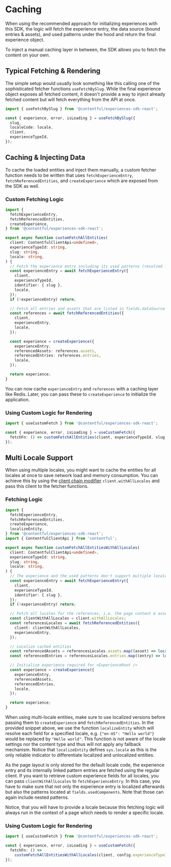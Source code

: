# Caching

When using the recommended approach for initializing experiences with this SDK, the logic will fetch the experience entry, the data source (bound entries & assets), and used patterns under the hood and return the final experience object.

To inject a manual caching layer in between, the SDK allows you to fetch the content on your own.

## Typical Fetching & Rendering

The simple setup would usually look something like this calling one of the sophisticated fetcher functions `useFetchBySlug`. While the final experience object exposes all fetched content, it doesn't provide a way to inject already fetched content but will fetch everything from the API at once.

```ts
import { useFetchBySlug } from '@contentful/experiences-sdk-react';

const { experience, error, isLoading } = useFetchBySlug({
  slug,
  localeCode: locale,
  client,
  experienceTypeId,
});
```

## Caching & Injecting Data

To cache the loaded entities and inject them manually, a custom fetcher function needs to be written that uses `fetchExperienceEntry`, `fetchReferencedEntities`, and `createExperience` which are exposed from the SDK as well.

### Custom Fetching Logic

```ts
import {
  fetchExperienceEntry,
  fetchReferencedEntities,
  createExperience,
} from '@contentful/experiences-sdk-react';

export async function customFetchAllEntities(
  client: ContentfulClientApi<undefined>,
  experienceTypeId: string,
  slug: string,
  locale: string,
) {
  // Fetch the experience entry including its used patterns (resolved links in fields.usedComponents)
  const experienceEntry = await fetchExperienceEntry({
    client,
    experienceTypeId,
    identifier: { slug },
    locale,
  });
  if (!experienceEntry) return;

  // Fetch all entries and assets that are listed in fields.dataSource
  const references = await fetchReferencedEntities({
    client,
    experienceEntry,
    locale,
  });

  const experience = createExperience({
    experienceEntry,
    referencedAssets: references.assets,
    referencedEntries: references.entries,
    locale,
  });

  return experience;
}
```

You can now cache `experienceEntry` and `references` with a caching layer like Redis. Later, you can pass these to `createExperience` to initialize the application.

### Using Custom Logic for Rendering

```ts
import { useCustomFetch } from '@contentful/experiences-sdk-react';

const { experience, error, isLoading } = useCustomFetch({
  fetchFn: () => customFetchAllEntities(client, experienceTypeId, slug, localeCode),
});
```

## Multi Locale Support

When using multiple locales, you might want to cache the entities for all locales at once to save network load and memory consumption. You can achieve this by using the [client chain modifier](https://github.com/contentful/contentful.js/tree/master?tab=readme-ov-file#client-chain-modifiers) `client.withAllLocales` and pass this client to the fetcher functions.

### Fetching Logic

```ts
import {
  fetchExperienceEntry,
  fetchReferencedEntities,
  createExperience,
  localizeEntity,
} from '@contentful/experiences-sdk-react';
import { ContentfulClientApi } from 'contentful';

export async function customFetchAllEntitiesWithAllLocales(
  client: ContentfulClientApi<undefined>,
  experienceTypeId: string,
  slug: string,
  locale: string,
) {
  // The experience and the used patterns don't support multiple locales as the layout is the same for all cases.
  const experienceEntry = await fetchExperienceEntry({
    client,
    experienceTypeId,
    identifier: { slug },
  });
  if (!experienceEntry) return;

  // Fetch all locales for the references, i.e. the page content & assets
  const clientWithAllLocales = client.withAllLocales;
  const referencesLocales = await fetchReferencedEntities({
    client: clientWithAllLocales,
    experienceEntry,
  });

  // Localize cached entities
  const referencedAssets = referencesLocales.assets.map((asset) => localizeEntity(asset, locale));
  const referencedEntries = referencesLocales.entries.map((entry) => localizeEntity(entry, locale));

  // Initialize experience required for <ExperienceRoot />
  const experience = createExperience({
    experienceEntry,
    referencedAssets,
    referencedEntries,
    locale,
  });

  return experience;
}
```

When using multi-locale entities, make sure to use localized versions before passing them to `createExperience` and `fetchReferencedEntities`. In the provided snippet above, we use the function `localizeEntity` which will resolve each field for a specified locale, e.g. `{"en-US": "Hello world"}` would be replaced by `"Hello world"`. This function is not aware of the locale settings nor the content type and thus will not apply any fallback mechanism.
Notice that `localizeEntity` defines `sys.locale` as this is the only reliable indicator to differentiate localized and unlocalized entities.

As the page layout is only stored for the default locale code, the experience entry and its internally linked pattern entries are fetched using the regular client. If you want to retrieve custom experience fields for all locales, you can pass `clientWithAllLocales` to `fetchExperienceEntry`. In this case, you have to make sure that not only the experience entry is localized afterwards but also the patterns located at `fields.usedComponents`. Note that those can again include nested patterns.

Notice, that you will have to provide a locale because this fetching logic will always run in the context of a page which needs to render a specific locale.

### Using Custom Logic for Rendering

```ts
import { useCustomFetch } from '@contentful/experiences-sdk-react';

const { experience, error, isLoading } = useCustomFetch({
  fetchFn: () =>
    customFetchAllEntitiesWithAllLocales(client, config.experienceTypeId, slug, localeCode),
});
```
